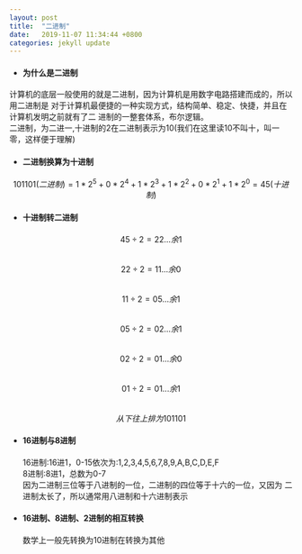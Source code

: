 ```yaml
---
layout: post
title:  "二进制"
date:   2019-11-07 11:34:44 +0800
categories: jekyll update
---
```

<script src="https://cdn.mathjax.org/mathjax/latest/MathJax.js?config=TeX-AMS-MML_HTMLorMML" type="text/javascript"></script>

- #### 为什么是二进制
计算机的底层一般使用的就是二进制，因为计算机是用数字电路搭建而成的，所以用二进制是
对于计算机最便捷的一种实现方式，结构简单、稳定、快捷，并且在计算机发明之前就有了二
进制的一整套体系，布尔逻辑。  
二进制，为二进一,十进制的2在二进制表示为10(我们在这里读10不叫十，叫一零，这样便于理解)

- #### 二进制换算为十进制  
$$ 101101(二进制)= 1*2^5+0*2^4+1*2^3+1*2^2+0*2^1+1*2^0=45(十进制) $$

- #### 十进制转二进制  
$$ 45 \div 2 =22...余 1$$  
$$ 22 \div 2 =11...余 0$$  
$$ 11 \div 2 =05...余 1$$  
$$ 05 \div 2 =02...余 1$$  
$$ 02 \div 2 =01...余 0$$  
$$ 01 \div 2 =01...余 1$$  
$$ 从下往上排为101101 $$

- #### 16进制与8进制
  16进制:16进1，0-15依次为:1,2,3,4,5,6,7,8,9,A,B,C,D,E,F  
  8进制:8进1，总数为0-7  
  因为二进制三位等于八进制的一位，二进制的四位等于十六的一位，又因为
  二进制太长了，所以通常用八进制和十六进制表示

- #### 16进制、8进制、2进制的相互转换
  数学上一般先转换为10进制在转换为其他